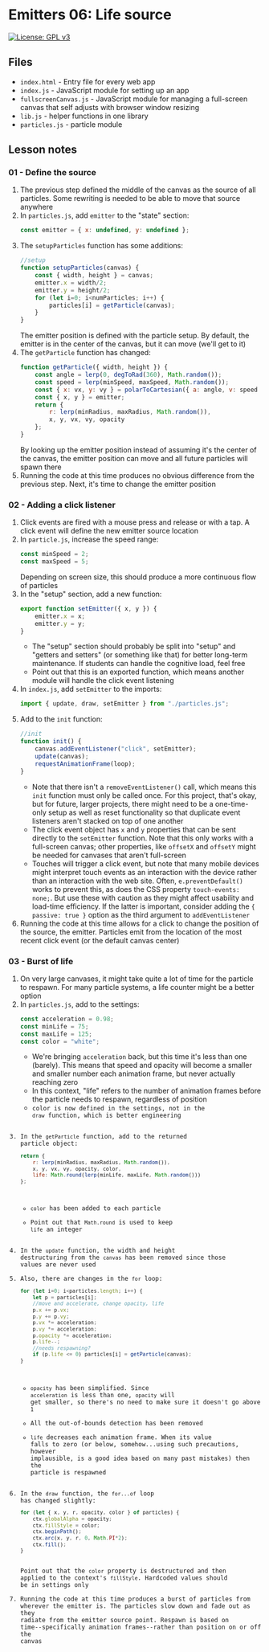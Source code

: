 # Emitters 06: Life source

[![License: GPL v3](https://img.shields.io/badge/License-GPLv3-blue.svg)](https://www.gnu.org/licenses/gpl-3.0)

## Files

* <code>index.html</code> - Entry file for every web app
* <code>index.js</code> - JavaScript module for setting up an app
* <code>fullscreenCanvas.js</code> - JavaScript module for managing a full-screen canvas that self adjusts with browser window resizing
* <code>lib.js</code> - helper functions in one library
* <code>particles.js</code> - particle module

## Lesson notes

### 01 - Define the source

1. The previous step defined the middle of the canvas as the source of all particles. Some rewriting is needed to be able to move that source anywhere
2. In <code>particles.js</code>, add <code>emitter</code> to the "state" section:
    ```js
    const emitter = { x: undefined, y: undefined };
    ```
3. The <code>setupParticles</code> function has some additions:
    ```js
    //setup
    function setupParticles(canvas) {
        const { width, height } = canvas;
        emitter.x = width/2;
        emitter.y = height/2;
        for (let i=0; i<numParticles; i++) {
            particles[i] = getParticle(canvas);
        }
    }
    ```
    The emitter position is defined with the particle setup. By default, the emitter is in the center of the canvas, but it can move (we'll get to it)
4. The <code>getParticle</code> function has changed:
    ```js
    function getParticle({ width, height }) {
        const angle = lerp(0, degToRad(360), Math.random());
        const speed = lerp(minSpeed, maxSpeed, Math.random());
        const { x: vx, y: vy } = polarToCartesian({ a: angle, v: speed });
        const { x, y } = emitter;
        return {
            r: lerp(minRadius, maxRadius, Math.random()),
            x, y, vx, vy, opacity
        };
    }
    ```
    By looking up the emitter position instead of assuming it's the center of the canvas, the emitter position can move and all future particles will spawn there
5. Running the code at this time produces no obvious difference from the previous step. Next, it's time to change the emitter position

### 02 - Adding a click listener

1. Click events are fired with a mouse press and release or with a tap. A click event will define the new emitter source location
2. In <code>particle.js</code>, increase the speed range:
    ```js
    const minSpeed = 2;
    const maxSpeed = 5;
    ```
    Depending on screen size, this should produce a more continuous flow of particles
3. In the "setup" section, add a new function:
    ```js
    export function setEmitter({ x, y }) {
        emitter.x = x;
        emitter.y = y;
    }
    ```
    * The "setup" section should probably be split into "setup" and "getters and setters" (or something like that) for better long-term maintenance. If students can handle the cognitive load, feel free
    * Point out that this is an exported function, which means another module will handle the click event listening
4. In <code>index.js</code>, add <code>setEmitter</code> to the imports:
    ```js
    import { update, draw, setEmitter } from "./particles.js";
    ```
5. Add to the <code>init</code> function:
    ```js
    //init
    function init() {
        canvas.addEventListener("click", setEmitter);
        update(canvas);
        requestAnimationFrame(loop);
    }
    ```
    * Note that there isn't a <code>removeEventListener()</code> call, which means this <code>init</code> function must only be called once. For this project, that's okay, but for future, larger projects, there might need to be a one-time-only setup as well as reset functionality so that duplicate event listeners aren't stacked on top of one another
    * The click event object has <code>x</code> and <code>y</code> properties that can be sent directly to the <code>setEmitter</code> function. Note that this only works with a full-screen canvas; other properties, like <code>offsetX</code> and <code>offsetY</code> might be needed for canvases that aren't full-screen
    * Touches will trigger a click event, but note that many mobile devices might interpret touch events as an interaction with the device rather than an interaction with the web site. Often, <code>e.preventDefault()</code> works to prevent this, as does the CSS property <code>touch-events: none;</code>. But use these with caution as they might affect usability and load-time efficiency. If the latter is important, consider adding the <code>{ passive: true }</code> option as the third argument to <code>addEventListener</code>
6. Running the code at this time allows for a click to change the position of the source, the emitter. Particles emit from the location of the most recent click event (or the default canvas center)

### 03 - Burst of life

1. On very large canvases, it might take quite a lot of time for the particle to respawn. For many particle systems, a life counter might be a better option
2. In <code>particles.js</code>, add to the settings:
    ```js
    const acceleration = 0.98;
    const minLife = 75;
    const maxLife = 125;
    const color = "white";
    ```
    * We're bringing <code>acceleration</code> back, but this time it's less than one (barely). This means that speed and opacity will become a smaller and smaller number each animation frame, but never actually reaching zero
    * In this context, "life" refers to the number of animation frames before the particle needs to respawn, regardless of position
    * <code>color</color> is now defined in the settings, not in the <code>draw</code> function, which is better engineering
3. In the <code>getParticle</code> function, add to the returned particle object:
    ```js
    return {
        r: lerp(minRadius, maxRadius, Math.random()),
        x, y, vx, vy, opacity, color,
        life: Math.round(lerp(minLife, maxLife, Math.random()))
    };
    ```
    * <code>color</code> has been added to each particle
    * Point out that <code>Math.round</code> is used to keep <code>life</code> an integer
4. In the <code>update</code> function, the width and height destructuring from the <code>canvas</code> has been removed since those values are never used
5. Also, there are changes in the <code>for</code> loop:
    ```js
    for (let i=0; i<particles.length; i++) {
        let p = particles[i];
        //move and accelerate, change opacity, life
        p.x += p.vx;
        p.y += p.vy;
        p.vx *= acceleration;
        p.vy *= acceleration;
        p.opacity *= acceleration;
        p.life--;
        //needs respawning?
        if (p.life <= 0) particles[i] = getParticle(canvas);
    }
    ```
    * <code>opacity</code> has been simplified. Since <code>acceleration</code> is less than one, <code>opacity</code> will get smaller, so there's no need to make sure it doesn't go above <code>1</code>
    * All the out-of-bounds detection has been removed
    * <code>life</code> decreases each animation frame. When its value falls to zero (or below, somehow...using such precautions, however implausible, is a good idea based on many past mistakes) then the particle is respawned
6. In the <code>draw</code> function, the <code>for...of</code> loop has changed slightly:
    ```js
    for (let { x, y, r, opacity, color } of particles) {
        ctx.globalAlpha = opacity;
        ctx.fillStyle = color;
        ctx.beginPath();
        ctx.arc(x, y, r, 0, Math.PI*2);
        ctx.fill();
    }
    ```
    Point out that the <code>color</code> property is destructured and then applied to the context's <code>fillStyle</code>. Hardcoded values should be in settings only
7. Running the code at this time produces a burst of particles from wherever the emitter is. The particles slow down and fade out as they radiate from the emitter source point. Respawn is based on time--specifically animation frames--rather than position on or off the canvas